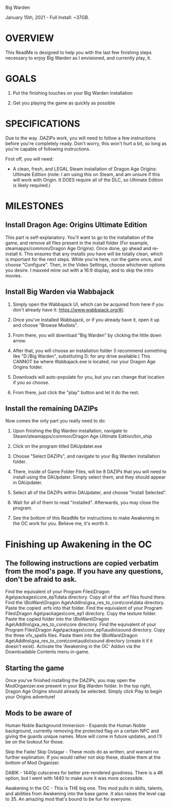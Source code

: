 Big Warden

January 15th, 2021 - Full Install: ~37GB.

OVERVIEW
========

This ReadMe is designed to help you with the last few finishing steps necessary to enjoy Big Warden as I envisioned, and currently play, it. 

GOALS
=====

1.  Put the finishing touches on your Big Warden installation

2.  Get you playing the game as quickly as possible

SPECIFICATIONS
==============

Due to the way .DAZIPs work, you will need to follow a few instructions before you're completely ready. Don't worry, this won't hurt a bit, so long as you're capable of following instructions.

First off, you will need:

-   A clean, fresh, and LEGAL Steam installation of Dragon Age Origins: Ultimate Edition (note: I am using this on Steam, and am unsure if this will work with Origin. It DOES require all of the DLC, so Ultimate Edition is likely required.)

MILESTONES
==========

Install Dragon Age: Origins Ultimate Edition
-------------------------------------------------

This part is self-explanatory. You'll want to go to the installation of the game, and remove all files present in the install folder (For example, steamapps/common/Dragon Age Origins). Once done, go ahead and re-install it. This ensures that any installs you have will be totally clean, which is important for the next steps. While you're here, run the game once, and choose "Configure". Then, in the Video Settings, choose whichever options you desire. I maxxed mine out with a 16:9 display, and to skip the intro movies.

Install Big Warden via Wabbajack
-----------------------------------------

1.  Simply open the Wabbajack UI, which can be acquired from here if you don't already have it: <https://www.wabbajack.org/#/>. 

2.  Once you've installed Wabbajack, or if you already have it, open it up and choose "Browse Modists". 

3.  From there, you will download "Big Warden" by clicking the little down arrow. 

4.  After that, you will choose an installation folder (I recommend something like "D:/Big Warden", substituting D: for any drive available.) This CANNOT be where Wabbajack.exe is located, nor your Dragon Age Origins folder.

5.  Downloads will auto-populate for you, but you can change that location if you so choose. 

6.  From there, just click the "play" button and let it do the rest.

Install the remaining DAZIPs
---------------------------------

Now comes the only part you really need to do:

1. Upon finishing the Big Warden installation, navigate to Steam/steamapps/common/Dragon Age Ultimate Edition/bin_ship

2. Click on the program titled DAUpdater.exe

3. Choose "Select DAZIPs", and navigate to your Big Warden installation folder. 

4. There, inside of Game Folder Files, will be 8 DAZIPs that you will need to install using the DAUpdater. Simply select them, and they should appear in DAUpdater.

5. Select all of the DAZIPs within DAUpdater, and choose "Install Selected".

6. Wait for all of them to read "installed". Afterwards, you may close the program. 

7. See the bottom of this ReadMe for instructions to make Awakening in the OC work for you. Believe me, it's worth it.

Finishing up Awakening in the OC
================================

The following instructions are copied verbatim from the mod's page. If you have any questions, don't be afraid to ask.
-----------------------------------------------------------------------------------------------------------------------

Find the equivalent of your Program Files\Dragon Age\packages\core_ep1\data directory.
Copy all of the .erf files found there.
Find the \BioWare\Dragon Age\AddIns\gxa_res_to_core\core\data directory.
Paste the copied .erfs into that folder.
Find the equivalent of your Program Files\Dragon Age\packages\core_ep1 directory.
Copy the texture folder.
Paste the copied folder into the \BioWare\Dragon Age\AddIns\gxa_res_to_core\core directory.
Find the equivalent of your Program Files\Dragon Age\packages\core_ep1\audio\sound directory.
Copy the three vfx_spells files.
Paste them into the \BioWare\Dragon Age\AddIns\gxa_res_to_core\core\audio\sound directory (create it if it doesn't exist).
Activate the 'Awakening in the OC' Addon via the Downloadable Contents menu in-game.

Starting the game
------------------------

Once you've finished installing the DAZIPs, you may open the ModOrganizer.exe present in your Big Warden folder. In the top right, Dragon Age Origins should already be selected. Simply click Play to begin your Origins adventure!

Mods to be aware of
------------------------

Human Noble Background Immersion - Expands the Human Noble background, currently removing the protected flag on a certain NPC and giving the guards unique names. More will come in future updates, and I'll be on the lookout for those. 

Skip the Fade/ Skip Ostagar - These mods do as written, and warrant no further explination. If you would rather not skip these, disable them at the bottom of Mod Organizer.

DABIK - 1440p cutscenes for better pre-rendered goodness. There is a 4K option, but I went with 1440 to make sure it was more accessible.

Awakening in the OC - This is THE big one. This mod pulls in skills, talents, and abilities from Awakening into the base game. It also raises the level cap to 35. An amazing mod that's bound to be fun for everyone.
